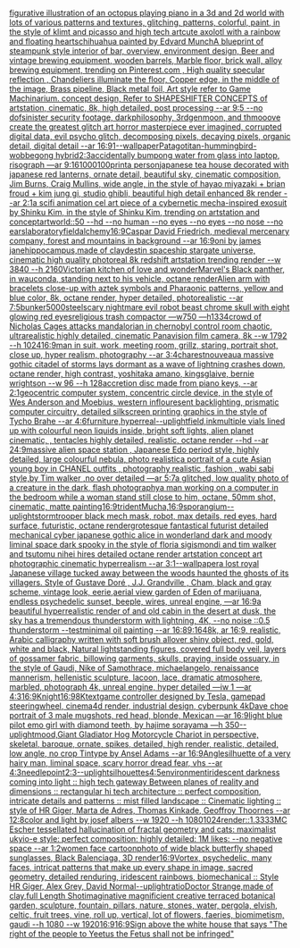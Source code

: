[figurative illustration of an octopus playing piano in a 3d and 2d world with lots of various patterns and textures, glitching, patterns, colorful, paint, in the style of klimt and picasso and high tech art](https://www.ebank.nz/aiartgenerator?category=figurative%20illustration%20of%20an%20octopus%20playing%20piano%20in%20a%203d%20and%202d%20world%20with%20lots%20of%20various%20patterns%20and%20textures%2C%20glitching%2C%20patterns%2C%20colorful%2C%20paint%2C%20in%20the%20style%20of%20klimt%20and%20picasso%20and%20high%20tech%20art)[cute axolotl with a rainbow and floating hearts](https://www.ebank.nz/aiartgenerator?category=cute%20axolotl%20with%20a%20rainbow%20and%20floating%20hearts)[chihuahua painted by Edvard Munch](https://www.ebank.nz/aiartgenerator?category=chihuahua%20painted%20by%20Edvard%20Munch)[A blueprint of steampunk style interior of bar,  overview, environment  design,  Beer and vintage brewing equipment, wooden barrels,  Marble floor, brick wall, alloy brewing equipment, trending on Pinterest.com  , High quality specular reflection ,  Chandeliers illuminate the floor, Copper  edge, in the middle of the image, Brass pipeline,  Black metal foil,  Art style refer to Game Machinarium.  concept design, Refer to SHAPESHIFTER CONCEPTS  of artstation, cinematic,  8k, high detailed,  post processing    --ar 9:5   --no dof](https://www.ebank.nz/aiartgenerator?category=A%20blueprint%20of%20steampunk%20style%20interior%20of%20bar%2C%20%20overview%2C%20environment%20%20design%2C%20%20Beer%20and%20vintage%20brewing%20equipment%2C%20wooden%20barrels%2C%20%20Marble%20floor%2C%20brick%20wall%2C%20alloy%20brewing%20equipment%2C%20trending%20on%20Pinterest.com%20%20%2C%20High%20quality%20specular%20reflection%20%2C%20%20Chandeliers%20illuminate%20the%20floor%2C%20Copper%20%20edge%2C%20in%20the%20middle%20of%20the%20image%2C%20Brass%20pipeline%2C%20%20Black%20metal%20foil%2C%20%20Art%20style%20refer%20to%20Game%20Machinarium.%20%20concept%20design%2C%20Refer%20to%20SHAPESHIFTER%20CONCEPTS%20%20of%20artstation%2C%20cinematic%2C%20%208k%2C%20high%20detailed%2C%20%20post%20processing%20%20%20%20--ar%209%3A5%20%20%20--no%20dof)[sinister security footage, darkphilosophy, 3rdgenmoon, and thmooove create the greatest glitch art horror masterpiece ever imagined, corrupted digital data, evil psycho glitch, decomposing pixels, decaying pixels, organic detail, digital detail --ar 16:9](https://www.ebank.nz/aiartgenerator?category=sinister%20security%20footage%2C%20darkphilosophy%2C%203rdgenmoon%2C%20and%20thmooove%20create%20the%20greatest%20glitch%20art%20horror%20masterpiece%20ever%20imagined%2C%20corrupted%20digital%20data%2C%20evil%20psycho%20glitch%2C%20decomposing%20pixels%2C%20decaying%20pixels%2C%20organic%20detail%2C%20digital%20detail%20--ar%2016%3A9)[1](https://www.ebank.nz/aiartgenerator?category=1)[--wallpaper](https://www.ebank.nz/aiartgenerator?category=--wallpaper)[Patagotitan-hummingbird-wobbegong hybrid](https://www.ebank.nz/aiartgenerator?category=Patagotitan-hummingbird-wobbegong%20hybrid)[2:3](https://www.ebank.nz/aiartgenerator?category=2%3A3)[accidentally bumpong water from glass into laptop, risograph —ar 9:16](https://www.ebank.nz/aiartgenerator?category=accidentally%20bumpong%20water%20from%20glass%20into%20laptop%2C%20risograph%20%E2%80%94ar%209%3A16)[1000100](https://www.ebank.nz/aiartgenerator?category=1000100)[print](https://www.ebank.nz/aiartgenerator?category=print)[a person](https://www.ebank.nz/aiartgenerator?category=a%20person)[japanese tea house decorated with japanese red lanterns, ornate detail, beautiful sky, cinematic composition, Jim Burns, Craig Mullins, wide angle, in the style of hayao miyazaki + brian froud + kim jung gi, studio ghibli, beautiful high detail enhanced 8k render --ar 2:1](https://www.ebank.nz/aiartgenerator?category=japanese%20tea%20house%20decorated%20with%20japanese%20red%20lanterns%2C%20ornate%20detail%2C%20beautiful%20sky%2C%20cinematic%20composition%2C%20Jim%20Burns%2C%20Craig%20Mullins%2C%20wide%20angle%2C%20in%20the%20style%20of%20hayao%20miyazaki%20%2B%20brian%20froud%20%2B%20kim%20jung%20gi%2C%20studio%20ghibli%2C%20beautiful%20high%20detail%20enhanced%208k%20render%20--ar%202%3A1)[a scifi animation cel art piece of a cybernetic mecha-inspired exosuit by Shinku Kim, in the style of Shinku Kim, trending on artstation and conceptartworld::50 --hd --no human --no eyes --no eyes --no nose --no ears](https://www.ebank.nz/aiartgenerator?category=a%20scifi%20animation%20cel%20art%20piece%20of%20a%20cybernetic%20mecha-inspired%20exosuit%20by%20Shinku%20Kim%2C%20in%20the%20style%20of%20Shinku%20Kim%2C%20trending%20on%20artstation%20and%20conceptartworld%3A%3A50%20--hd%20--no%20human%20--no%20eyes%20--no%20eyes%20--no%20nose%20--no%20ears)[laboratory](https://www.ebank.nz/aiartgenerator?category=laboratory)[field](https://www.ebank.nz/aiartgenerator?category=field)[alchemy](https://www.ebank.nz/aiartgenerator?category=alchemy)[16:9](https://www.ebank.nz/aiartgenerator?category=16%3A9)[Caspar David Friedrich, medieval mercenary company, forest and mountains in background --ar 16:9](https://www.ebank.nz/aiartgenerator?category=Caspar%20David%20Friedrich%2C%20medieval%20mercenary%20company%2C%20forest%20and%20mountains%20in%20background%20--ar%2016%3A9)[oni by james jane](https://www.ebank.nz/aiartgenerator?category=oni%20by%20james%20jane)[hippocampus,made of clay](https://www.ebank.nz/aiartgenerator?category=hippocampus%2Cmade%20of%20clay)[destin spaceship stargate universe, cinematic high quality photoreal 8k redshift artstation trending render --w 3840 --h 2160](https://www.ebank.nz/aiartgenerator?category=destin%20spaceship%20stargate%20universe%2C%20cinematic%20high%20quality%20photoreal%208k%20redshift%20artstation%20trending%20render%20--w%203840%20--h%202160)[Victorian kitchen of love and wonder](https://www.ebank.nz/aiartgenerator?category=Victorian%20kitchen%20of%20love%20and%20wonder)[Marvel's Black panther, in wauconda, standing next to his vehicle, octane render](https://www.ebank.nz/aiartgenerator?category=Marvel%27s%20Black%20panther%2C%20in%20wauconda%2C%20standing%20next%20to%20his%20vehicle%2C%20octane%20render)[Alien arm with bracelets close-up with aztek symbols and Pharaonic patterns, yellow and blue color, 8k, octane render, hyper detailed, photorealistic --ar 7:5](https://www.ebank.nz/aiartgenerator?category=Alien%20arm%20with%20bracelets%20close-up%20with%20aztek%20symbols%20and%20Pharaonic%20patterns%2C%20yellow%20and%20blue%20color%2C%208k%2C%20octane%20render%2C%20hyper%20detailed%2C%20photorealistic%20--ar%207%3A5)[bunker](https://www.ebank.nz/aiartgenerator?category=bunker)[5000](https://www.ebank.nz/aiartgenerator?category=5000)[steel](https://www.ebank.nz/aiartgenerator?category=steel)[scary nightmare evil robot beast chrome skull with eight glowing red eyes](https://www.ebank.nz/aiartgenerator?category=scary%20nightmare%20evil%20robot%20beast%20chrome%20skull%20with%20eight%20glowing%20red%20eyes)[religious trash compactor —w750 —h1334](https://www.ebank.nz/aiartgenerator?category=religious%20trash%20compactor%20%E2%80%94w750%20%E2%80%94h1334)[crowd of Nicholas Cages attacks  mandalorian  in chernobyl control room chaotic, ultrarealistic highly detailed, cinematic Panavision film camera, 8k --w 1792 --h 1024](https://www.ebank.nz/aiartgenerator?category=crowd%20of%20Nicholas%20Cages%20attacks%20%20mandalorian%20%20in%20chernobyl%20control%20room%20chaotic%2C%20ultrarealistic%20highly%20detailed%2C%20cinematic%20Panavision%20film%20camera%2C%208k%20--w%201792%20--h%201024)[16:9](https://www.ebank.nz/aiartgenerator?category=16%3A9)[man in suit, work, meeting room, grillz, staring, portrait shot, close up, hyper realism, photography --ar 3:4](https://www.ebank.nz/aiartgenerator?category=man%20in%20suit%2C%20work%2C%20meeting%20room%2C%20grillz%2C%20staring%2C%20portrait%20shot%2C%20close%20up%2C%20hyper%20realism%2C%20photography%20--ar%203%3A4)[charest](https://www.ebank.nz/aiartgenerator?category=charest)[nouveau](https://www.ebank.nz/aiartgenerator?category=nouveau)[a massive gothic citadel of storms lays dormant as a wave of lightning crashes down, octane render, high contrast, yoshitaka amano, kingsglaive, bernie wrightson --w 96 --h 128](https://www.ebank.nz/aiartgenerator?category=a%20massive%20gothic%20citadel%20of%20storms%20lays%20dormant%20as%20a%20wave%20of%20lightning%20crashes%20down%2C%20octane%20render%2C%20high%20contrast%2C%20yoshitaka%20amano%2C%20kingsglaive%2C%20bernie%20wrightson%20--w%2096%20--h%20128)[accretion disc made from piano keys, --ar 2:1](https://www.ebank.nz/aiartgenerator?category=accretion%20disc%20made%20from%20piano%20keys%2C%20--ar%202%3A1)[geocentric computer system, concentric circle device, in the style of Wes Anderson and Moebius, western inflouresent backlighting, prismatic computer circuitry, detailed silkscreen printing graphics in the style of Tycho Brahe --ar 4:6](https://www.ebank.nz/aiartgenerator?category=geocentric%20computer%20system%2C%20concentric%20circle%20device%2C%20in%20the%20style%20of%20Wes%20Anderson%20and%20Moebius%2C%20western%20inflouresent%20backlighting%2C%20prismatic%20computer%20circuitry%2C%20detailed%20silkscreen%20printing%20graphics%20in%20the%20style%20of%20Tycho%20Brahe%20--ar%204%3A6)[furniture,hyperreal](https://www.ebank.nz/aiartgenerator?category=furniture%2Chyperreal)[--uplight](https://www.ebank.nz/aiartgenerator?category=--uplight)[field,](https://www.ebank.nz/aiartgenerator?category=field%2C)[ink](https://www.ebank.nz/aiartgenerator?category=ink)[multiple vials lined up with colourful neon liquids inside, bright soft lights, alien planet cinematic, , tentacles highly detailed, realistic, octane render --hd --ar 24:9](https://www.ebank.nz/aiartgenerator?category=multiple%20vials%20lined%20up%20with%20colourful%20neon%20liquids%20inside%2C%20bright%20soft%20lights%2C%20alien%20planet%20cinematic%2C%20%2C%20tentacles%20highly%20detailed%2C%20realistic%2C%20octane%20render%20--hd%20--ar%2024%3A9)[massive alien space station , Japanese Edo period style, highly detailed, large colourful nebula, photo realistic](https://www.ebank.nz/aiartgenerator?category=massive%20alien%20space%20station%20%2C%20Japanese%20Edo%20period%20style%2C%20highly%20detailed%2C%20large%20colourful%20nebula%2C%20photo%20realistic)[a portrait of a cute Asian young boy in CHANEL outfits , photography realistic ,fashion , wabi sabi style,by Tim walker ,no over detailed —ar 5:7](https://www.ebank.nz/aiartgenerator?category=a%20portrait%20of%20a%20cute%20Asian%20young%20boy%20in%20CHANEL%20outfits%20%2C%20photography%20realistic%20%2Cfashion%20%2C%20wabi%20sabi%20style%2Cby%20Tim%20walker%20%2Cno%20over%20detailed%20%E2%80%94ar%205%3A7)[a glitched, low quality photo of a creature in the dark, flash photography](https://www.ebank.nz/aiartgenerator?category=a%20glitched%2C%20low%20quality%20photo%20of%20a%20creature%20in%20the%20dark%2C%20flash%20photography)[a man working on a computer in the bedroom while a woman stand still close to him, octane, 50mm shot, cinematic, matte painting](https://www.ebank.nz/aiartgenerator?category=a%20man%20working%20on%20a%20computer%20in%20the%20bedroom%20while%20a%20woman%20stand%20still%20close%20to%20him%2C%20octane%2C%2050mm%20shot%2C%20cinematic%2C%20matte%20painting)[16:9](https://www.ebank.nz/aiartgenerator?category=16%3A9)[trident](https://www.ebank.nz/aiartgenerator?category=trident)[Mucha,](https://www.ebank.nz/aiartgenerator?category=Mucha%2C)[16:9](https://www.ebank.nz/aiartgenerator?category=16%3A9)[sporangium](https://www.ebank.nz/aiartgenerator?category=sporangium)[--uplight](https://www.ebank.nz/aiartgenerator?category=--uplight)[stormtrooper black mech mask, robot, max details, red eyes, hard surface, futuristic, octane render](https://www.ebank.nz/aiartgenerator?category=stormtrooper%20black%20mech%20mask%2C%20robot%2C%20max%20details%2C%20red%20eyes%2C%20hard%20surface%2C%20futuristic%2C%20octane%20render)[grotesque fantastical futurist detailed mechanical cyber japanese gothic alice in wonderland dark and moody liminal space dark spooky in the style of floria sigismondi and tim walker and tsutomu nihei hires detailed octane render artstation concept art photographic cinematic hyperrealism --ar 3:1](https://www.ebank.nz/aiartgenerator?category=grotesque%20fantastical%20futurist%20detailed%20mechanical%20cyber%20japanese%20gothic%20alice%20in%20wonderland%20dark%20and%20moody%20liminal%20space%20dark%20spooky%20in%20the%20style%20of%20floria%20sigismondi%20and%20tim%20walker%20and%20tsutomu%20nihei%20hires%20detailed%20octane%20render%20artstation%20concept%20art%20photographic%20cinematic%20hyperrealism%20--ar%203%3A1)[--wallpaper](https://www.ebank.nz/aiartgenerator?category=--wallpaper)[a lost royal Japanese village tucked away between the woods haunted the ghosts of its villagers. Style of Gustave Doré , J.J. Grandville , Cham, black and gray scheme, vintage look, eerie,](https://www.ebank.nz/aiartgenerator?category=a%20lost%20royal%20Japanese%20village%20tucked%20away%20between%20the%20woods%20haunted%20the%20ghosts%20of%20its%20villagers.%20Style%20of%20Gustave%20Dor%C3%A9%20%2C%20J.J.%20Grandville%20%2C%20Cham%2C%20black%20and%20gray%20scheme%2C%20vintage%20look%2C%20eerie%2C)[aerial view garden of Eden of marijuana, endless psychedelic sunset, beeple, wires, unreal engine, —ar 16:9](https://www.ebank.nz/aiartgenerator?category=aerial%20view%20garden%20of%20Eden%20of%20marijuana%2C%20endless%20psychedelic%20sunset%2C%20beeple%2C%20wires%2C%20unreal%20engine%2C%20%E2%80%94ar%2016%3A9)[a beautiful hyperrealistic render of and old cabin in the desert at dusk, the sky has a tremendous thunderstorm with lightning, 4K, --no noise ::0.5 thunderstorm --test](https://www.ebank.nz/aiartgenerator?category=a%20beautiful%20hyperrealistic%20render%20of%20and%20old%20cabin%20in%20the%20desert%20at%20dusk%2C%20the%20sky%20has%20a%20tremendous%20thunderstorm%20with%20lightning%2C%204K%2C%20--no%20noise%20%3A%3A0.5%20thunderstorm%20--test)[minimal oil painting --ar 16:8](https://www.ebank.nz/aiartgenerator?category=minimal%20oil%20painting%20--ar%2016%3A8)[9:16](https://www.ebank.nz/aiartgenerator?category=9%3A16)[4](https://www.ebank.nz/aiartgenerator?category=4)[8k, ar 16:9, realistic, Arabic calligraphy written with soft brush allover shiny object, red, gold, white and black, Natural light](https://www.ebank.nz/aiartgenerator?category=8k%2C%20ar%2016%3A9%2C%20realistic%2C%20Arabic%20calligraphy%20written%20with%20soft%20brush%20allover%20shiny%20object%2C%20red%2C%20gold%2C%20white%20and%20black%2C%20Natural%20light)[standing figures, covered full body veil, layers of gossamer fabric, billowing garments, skulls, praying, inside ossuary, in the style of Gaudi, Nike of Samothrace, michaelangelo, renaissance mannerism, hellenistic sculpture, lacoon, lace, dramatic atmosphere, marbled, photograph 4k, unreal engine, hyper detailed —iw 1 —ar 4:3](https://www.ebank.nz/aiartgenerator?category=standing%20figures%2C%20covered%20full%20body%20veil%2C%20layers%20of%20gossamer%20fabric%2C%20billowing%20garments%2C%20skulls%2C%20praying%2C%20inside%20ossuary%2C%20in%20the%20style%20of%20Gaudi%2C%20Nike%20of%20Samothrace%2C%20michaelangelo%2C%20renaissance%20mannerism%2C%20hellenistic%20sculpture%2C%20lacoon%2C%20lace%2C%20dramatic%20atmosphere%2C%20marbled%2C%20photograph%204k%2C%20unreal%20engine%2C%20hyper%20detailed%20%E2%80%94iw%201%20%E2%80%94ar%204%3A3)[16:9](https://www.ebank.nz/aiartgenerator?category=16%3A9)[Knight](https://www.ebank.nz/aiartgenerator?category=Knight)[16:9](https://www.ebank.nz/aiartgenerator?category=16%3A9)[8K](https://www.ebank.nz/aiartgenerator?category=8K)[text](https://www.ebank.nz/aiartgenerator?category=text)[game controller designed by Tesla, gamepad steeringwheel, cinema4d render, industrial design, cyberpunk 4k](https://www.ebank.nz/aiartgenerator?category=game%20controller%20designed%20by%20Tesla%2C%20gamepad%20steeringwheel%2C%20cinema4d%20render%2C%20industrial%20design%2C%20cyberpunk%204k)[Dave choe portrait of 3 male mugshots, red head, blonde, Mexican —ar 16:9](https://www.ebank.nz/aiartgenerator?category=Dave%20choe%20portrait%20of%203%20male%20mugshots%2C%20red%20head%2C%20blonde%2C%20Mexican%20%E2%80%94ar%2016%3A9)[light blue pilot emo girl with diamond teeth, by hajime sorayama —h 350](https://www.ebank.nz/aiartgenerator?category=light%20blue%20pilot%20emo%20girl%20with%20diamond%20teeth%2C%20by%20hajime%20sorayama%20%E2%80%94h%20350)[--uplight](https://www.ebank.nz/aiartgenerator?category=--uplight)[mood,](https://www.ebank.nz/aiartgenerator?category=mood%2C)[Giant Gladiator Hog Motorcycle Chariot in perspective, skeletal, baroque, ornate, spikes, detailed, high render, realistic,  detailed, low angle, no crop Tintype by Ansel Adams --ar 16:9](https://www.ebank.nz/aiartgenerator?category=Giant%20Gladiator%20Hog%20Motorcycle%20Chariot%20in%20perspective%2C%20skeletal%2C%20baroque%2C%20ornate%2C%20spikes%2C%20detailed%2C%20high%20render%2C%20realistic%2C%20%20detailed%2C%20low%20angle%2C%20no%20crop%20Tintype%20by%20Ansel%20Adams%20--ar%2016%3A9)[Angle](https://www.ebank.nz/aiartgenerator?category=Angle)[silhuette of a very hairy man, liminal space, scary horror dread fear, vhs --ar 4:3](https://www.ebank.nz/aiartgenerator?category=silhuette%20of%20a%20very%20hairy%20man%2C%20liminal%20space%2C%20scary%20horror%20dread%20fear%2C%20vhs%20--ar%204%3A3)[needlepoint](https://www.ebank.nz/aiartgenerator?category=needlepoint)[2:3](https://www.ebank.nz/aiartgenerator?category=2%3A3)[--uplight](https://www.ebank.nz/aiartgenerator?category=--uplight)[silhouettes](https://www.ebank.nz/aiartgenerator?category=silhouettes)[4:5](https://www.ebank.nz/aiartgenerator?category=4%3A5)[environment](https://www.ebank.nz/aiartgenerator?category=environment)[iridescent darkness coming into light :: high tech gateway Between planes of reality and dimensions :: rectangular hi tech architecture :: perfect composition, intricate details and patterns :: mist filled landscape :: Cinematic lighting :: style of HR Giger, Marta de Adres, Thomas Kinkade, Geoffroy Thoornes --ar 12:8](https://www.ebank.nz/aiartgenerator?category=iridescent%20darkness%20coming%20into%20light%20%3A%3A%20high%20tech%20gateway%20Between%20planes%20of%20reality%20and%20dimensions%20%3A%3A%20rectangular%20hi%20tech%20architecture%20%3A%3A%20perfect%20composition%2C%20intricate%20details%20and%20patterns%20%3A%3A%20mist%20filled%20landscape%20%3A%3A%20Cinematic%20lighting%20%3A%3A%20style%20of%20HR%20Giger%2C%20Marta%20de%20Adres%2C%20Thomas%20Kinkade%2C%20Geoffroy%20Thoornes%20--ar%2012%3A8)[color and light by josef albers --w 1920 --h 1080](https://www.ebank.nz/aiartgenerator?category=color%20and%20light%20by%20josef%20albers%20--w%201920%20--h%201080)[1024](https://www.ebank.nz/aiartgenerator?category=1024)[render::1.3333](https://www.ebank.nz/aiartgenerator?category=render%3A%3A1.3333)[MC Escher tessellated hallucination of fractal geometry and cats: maximalist ukyio-e style:  perfect composition: highly detailed: 1M likes: --no negative space --ar 1:2](https://www.ebank.nz/aiartgenerator?category=MC%20Escher%20tessellated%20hallucination%20of%20fractal%20geometry%20and%20cats%3A%20maximalist%20ukyio-e%20style%3A%20%20perfect%20composition%3A%20highly%20detailed%3A%201M%20likes%3A%20--no%20negative%20space%20--ar%201%3A2)[women face cartoon](https://www.ebank.nz/aiartgenerator?category=women%20face%20cartoon)[photo of wide black butterfly shaped sunglasses, Black Balenciaga, 3D render](https://www.ebank.nz/aiartgenerator?category=photo%20of%20wide%20black%20butterfly%20shaped%20sunglasses%2C%20Black%20Balenciaga%2C%203D%20render)[16:9](https://www.ebank.nz/aiartgenerator?category=16%3A9)[Vortex, psychedelic, many faces, intricat patterns that make up every shape in image, sacred geometry, detailed renduring, iridescent rainbows, biomechanical :: Style HR Giger, Alex Grey, David Normal](https://www.ebank.nz/aiartgenerator?category=Vortex%2C%20psychedelic%2C%20many%20faces%2C%20intricat%20patterns%20that%20make%20up%20every%20shape%20in%20image%2C%20sacred%20geometry%2C%20detailed%20renduring%2C%20iridescent%20rainbows%2C%20biomechanical%20%3A%3A%20Style%20HR%20Giger%2C%20Alex%20Grey%2C%20David%20Normal)[--uplight](https://www.ebank.nz/aiartgenerator?category=--uplight)[ratio](https://www.ebank.nz/aiartgenerator?category=ratio)[Doctor Strange,made of clay,full Length Shot](https://www.ebank.nz/aiartgenerator?category=Doctor%20Strange%2Cmade%20of%20clay%2Cfull%20Length%20Shot)[imaginative magnificient creative terraced botanical garden, sculpture, fountain, pillars, nature, stones, water, pergola, elvish, celtic, fruit trees, vine, roll up, vertical, lot of flowers, faeries, biomimetism, gaudi --h 1080 --w 1920](https://www.ebank.nz/aiartgenerator?category=imaginative%20magnificient%20creative%20terraced%20botanical%20garden%2C%20sculpture%2C%20fountain%2C%20pillars%2C%20nature%2C%20stones%2C%20water%2C%20pergola%2C%20elvish%2C%20celtic%2C%20fruit%20trees%2C%20vine%2C%20roll%20up%2C%20vertical%2C%20lot%20of%20flowers%2C%20faeries%2C%20biomimetism%2C%20gaudi%20--h%201080%20--w%201920)[16:9](https://www.ebank.nz/aiartgenerator?category=16%3A9)[16:9](https://www.ebank.nz/aiartgenerator?category=16%3A9)[Sign above the white house that says "The right of the people to Yeetus the Fetus shall not be infringed"](https://www.ebank.nz/aiartgenerator?category=Sign%20above%20the%20white%20house%20that%20says%20%22The%20right%20of%20the%20people%20to%20Yeetus%20the%20Fetus%20shall%20not%20be%20infringed%22)